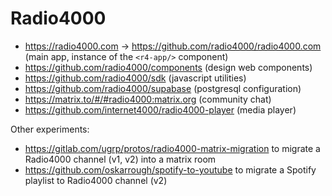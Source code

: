 # Radio4000

- https://radio4000.com → https://github.com/radio4000/radio4000.com (main app, instance of the `<r4-app/>` component)
- https://github.com/radio4000/components (design web components)
- https://github.com/radio4000/sdk (javascript utilities)
- https://github.com/radio4000/supabase (postgresql configuration)
- https://matrix.to/#/#radio4000:matrix.org (community chat)
- https://github.com/internet4000/radio4000-player (media player)

Other experiments:
- https://gitlab.com/ugrp/protos/radio4000-matrix-migration to migrate a Radio4000 channel (v1, v2) into a matrix room
- https://github.com/oskarrough/spotify-to-youtube to migrate a Spotify playlist to Radio4000 channel (v2)
